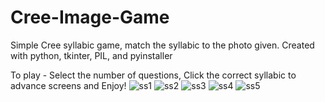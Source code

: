 # Cree-Image-Game
Simple Cree syllabic game, match the syllabic to the photo given. Created with python, tkinter, PIL, and pyinstaller

To play -
Select the number of questions,
Click the correct syllabic to advance screens and 
Enjoy!
![ss1](https://user-images.githubusercontent.com/107701261/213544028-d8688462-d9ad-49d2-915b-512cc2a6e8ee.png)
![ss2](https://user-images.githubusercontent.com/107701261/213544034-723522cf-f709-40a9-b5d2-7bbee2dee8c0.png)
![ss3](https://user-images.githubusercontent.com/107701261/213544048-3b8d8612-1c86-4d57-875e-d5ee09dfbed6.png)
![ss4](https://user-images.githubusercontent.com/107701261/213544061-48dc8eac-fb8f-4e29-8c07-ddce35266a19.png)
![ss5](https://user-images.githubusercontent.com/107701261/213544065-f1f69dea-40bb-40de-9d16-80f94fea73d8.png)
